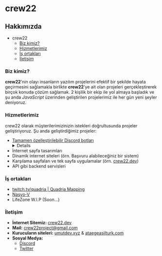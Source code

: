 # crew22

## Hakkımızda

- crew22
  - [Biz kimiz?](#biz-kimiz)
  <!-- - [Aktif projelerimiz](#active-projects)
  - [Geçmiş projelerimiz](#inactive-projects) -->
  - [Hizmetlerimiz](#hizmetlerimiz)
  - [İş ortakları](#iş-ortakları)
  - [İletişim](#iletişim)

### Biz kimiz?

**crew22**'nin olayı insanların yazılım projelerini efektif bir şekilde hayata geçirmesini sağlamakla birlikte **crew22**'ye ait olan projeleri gerçekleştirerek birçok konuda çözüm sağlamak. 2 kişilik bir ekip ile yol almaya başladık ve şu anda *JavaScript* üzerinden geliştirilen projelerimiz ile her gün yeni şeyler deniyoruz.

<!-- ### Aktif projelerimiz {#active-projects}

Boş

### Geçmiş projelerimiz

Boş -->

### Hizmetlerimiz
crew22 olarak müşterilerimizinizin istekleri doğrultusunda projeler geliştiriyoruz. Şu anda geliştirdiğimiz projeler:

- <a href="https://github.com/orgs/crew22/projects/1" target="_blank">Tamamen özelleştirilebilir Discord botları</a> <details>
    <ul>
      <li> Bot tarafından gönderilen mesajlar </li>
      <li> Hoşgeldin mesajı ve otomatik rol</li>
      <li> Sunucuya katılan kullanıcı için güvenlik kontrolü</li>
      <li> Log sistemi</li>
      <li> Detaylı log</li>
      <li> Küfür ve link engelleme</li>
      <li> Uyarı sistemi</li>
      <li> FiveM sunucuları için kayıt sistemi (Topluluk sunucularınıza uyarlanabilir)</li>
      <li> Moderasyon komutları (sustur, yasakla vb.)</li>
      <li> Seviye ve seviyeye göre rol verme (Yakında)</li>
      <li> + Özel istek üzerine özel planlanmış sistemler</li>
    </ul>
  </details>
- İnternet sayfa tasarımları
- Dinamik internet siteleri (örn. Başvuru alabileceğiniz bir sistem)
- Karşılama sayfaları ve tek sayfa uygulamalar (örn. [crew22.dev](https://crew22.dev))
- API gibi backend servisleri

### İş ortakları

- [twitch.tv/quadria | Quadria Mapping](https://discord.gg/pH25AAJD)
- [Nasyo-V](https://discord.gg/NsNqYpVY)
- LifeZone W.I.P (Soon...)

### İletişim

- **İnternet Sitemiz:** [crew22.dev](https://crew22.dev)
- **Mail:** [crew22project@gmail.com](mailto:crew22project@gmail.com)
- **Kurucuların siteleri:** [umutdev.xyz](https://umutdev.xyz) & [ataegeasilturk.com](https://ataegeasilturk.com)
- **Sosyal Medya:**
  - [Discord](https://discord.gg/uqWF7kUQft)
  - [Twitter](https://twitter.com/crew22dev)

